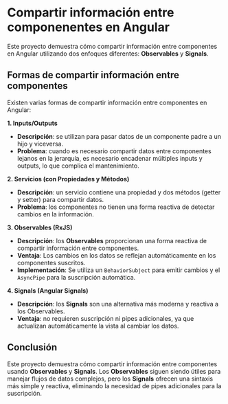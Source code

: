 # Compartir información entre componenentes en Angular
Este proyecto demuestra cómo compartir información entre componentes en Angular utilizando dos enfoques diferentes: **Observables** y **Signals**.

## Formas de compartir información entre componentes
Existen varias formas de compartir información entre componentes en Angular:

**1. Inputs/Outputs**
- **Descripción**: se utilizan para pasar datos de un componente padre a un hijo y viceversa.
- **Problema**: cuando es necesario compartir datos entre componentes lejanos en la jerarquía, es necesario encadenar múltiples inputs y outputs, lo que complica el mantenimiento.

**2. Servicios (con Propiedades y Métodos)**
- **Descripción**: un servicio contiene una propiedad y dos métodos (getter y setter) para compartir datos.
- **Problema**: los componentes no tienen una forma reactiva de detectar cambios en la información.

**3. Observables (RxJS)**
- **Descripción**: los **Observables** proporcionan una forma reactiva de compartir información entre componentes.
- **Ventaja**: Los cambios en los datos se reflejan automáticamente en los componentes suscritos.
- **Implementación**: Se utiliza un `BehaviorSubject` para emitir cambios y el `AsyncPipe` para la suscripción automática.

**4. Signals (Angular Signals)**
- **Descripción**: los **Signals** son una alternativa más moderna y reactiva a los Observables.
- **Ventaja**: no requieren suscripción ni pipes adicionales, ya que actualizan automáticamente la vista al cambiar los datos.

## Conclusión
Este proyecto demuestra cómo compartir información entre componentes usando **Observables** y **Signals**. Los **Observables** siguen siendo útiles para manejar flujos de datos complejos, pero los **Signals** ofrecen una sintaxis más simple y reactiva, eliminando la necesidad de pipes adicionales para la suscripción.